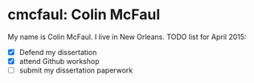# cmcfaul: Colin McFaul

My name is Colin McFaul. I live in New Orleans.
TODO list for April 2015:
- [x] Defend my dissertation
- [x] attend Github workshop
- [ ] submit my dissertation paperwork
